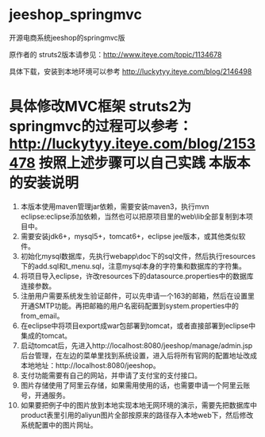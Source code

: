 jeeshop_springmvc
=================

开源电商系统jeeshop的springmvc版

原作者的 struts2版本请参见：http://www.iteye.com/topic/1134678

具体下载，安装到本地环境可以参考 http://luckytyy.iteye.com/blog/2146498

具体修改MVC框架 struts2为 springmvc的过程可以参考：
http://luckytyy.iteye.com/blog/2153478
按照上述步骤可以自己实践
本版本的安装说明
==========================
1.  本版本使用maven管理jar依赖，需要安装maven3，执行mvn eclipse:eclipse添加依赖，当然也可以把原项目里的web\lib全部复制到本项目中。
2.  需要安装jdk6+，mysql5+，tomcat6+，eclipse jee版本，或其他类似软件。
3.  初始化mysql数据库，先执行webapp\doc下的sql文件，然后执行resources下的add.sql和t_menu.sql，注意mysql本身的字符集和数据库的字符集。
4.  将项目导入eclipse，许改resources下的datasource.properties中的数据库连接参数。
5.  注册用户需要系统发生验证邮件，可以先申请一个163的邮箱，然后在设置里开通SMTP功能。再把邮箱的用户名密码配置到system.properties中的from_email。
6.  在eclipse中将项目export成war包部署到tomcat，或者直接部署到eclipse中集成的tomcat。
7.  启动tomcat后，先进入http://localhost:8080/jeeshop/manage/admin.jsp后台管理，在左边的菜单里找到系统设置，进入后将所有官网的配置地址改成本地地址：http://localhost:8080/jeeshop。
8.  支付功能需要有自己的网站，并申请了支付宝的支付接口。
9.  图片存储使用了阿里云存储，如果需用使用的话，也需要申请一个阿里云账号，开通服务。
10.  如果要把例子中的图片放到本地实现本地无网环境的演示，需要先把数据库中product表里引用的aliyun图片全部按原来的路径存入本地web下，然后修改系统配置中的图片网址。
